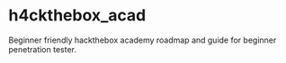 # h4ckthebox_acad
Beginner friendly hackthebox academy roadmap and guide for beginner penetration tester.
